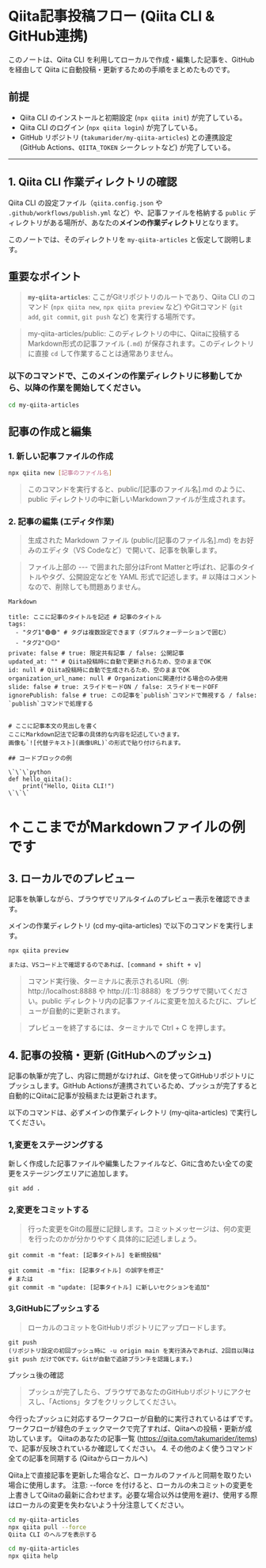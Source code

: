 # Qiita記事投稿フロー (Qiita CLI & GitHub連携)
このノートは、Qiita CLI を利用してローカルで作成・編集した記事を、GitHub を経由して Qiita に自動投稿・更新するための手順をまとめたものです。

## 前提
* Qiita CLI のインストールと初期設定 (`npx qiita init`) が完了している。
* Qiita CLI のログイン (`npx qiita login`) が完了している。
* GitHub リポジトリ (`takumarider/my-qiita-articles`) との連携設定 (GitHub Actions、`QIITA_TOKEN` シークレットなど) が完了している。

---

## 1. Qiita CLI 作業ディレクトリの確認

Qiita CLI の設定ファイル（`qiita.config.json` や `.github/workflows/publish.yml` など）や、記事ファイルを格納する `public` ディレクトリがある場所が、あなたの**メインの作業ディレクトリ**となります。

このノートでは、そのディレクトリを `my-qiita-articles` と仮定して説明します。

## 重要なポイント
>**`my-qiita-articles`**: ここがGitリポジトリのルートであり、Qiita CLI のコマンド (`npx qiita new`, `npx qiita preview` など) やGitコマンド (`git add`, `git commit`, `git push` など) を実行する場所です。

>my-qiita-articles/public: このディレクトリの中に、Qiitaに投稿するMarkdown形式の記事ファイル (`.md`) が保存されます。このディレクトリに直接 `cd` して作業することは通常ありません。

### 以下のコマンドで、このメインの作業ディレクトリに移動してから、以降の作業を開始してください。

```bash
cd my-qiita-articles
```

## 記事の作成と編集
### 1. 新しい記事ファイルの作成

```Bash
npx qiita new [記事のファイル名]
```
>このコマンドを実行すると、public/[記事のファイル名].md のように、public ディレクトリの中に新しいMarkdownファイルが生成されます。

### 2. 記事の編集 (エディタ作業)
>生成された Markdown ファイル (public/[記事のファイル名].md) をお好みのエディタ（VS Codeなど）で開いて、記事を執筆します。

>ファイル上部の --- で囲まれた部分はFront Matterと呼ばれ、記事のタイトルやタグ、公開設定などを YAML 形式で記述します。# 以降はコメントなので、削除しても問題ありません。
```
Markdown

title: ここに記事のタイトルを記述 # 記事のタイトル
tags:
  - "タグ1"🟢🟢" # タグは複数設定できます（ダブルクォーテーションで囲む）
  - "タグ2"🟡🟡"
private: false # true: 限定共有記事 / false: 公開記事
updated_at: "" # Qiita投稿時に自動で更新されるため、空のままでOK
id: null # Qiita投稿時に自動で生成されるため、空のままでOK
organization_url_name: null # Organizationに関連付ける場合のみ使用
slide: false # true: スライドモードON / false: スライドモードOFF
ignorePublish: false # true: この記事を`publish`コマンドで無視する / false: `publish`コマンドで処理する


# ここに記事本文の見出しを書く
ここにMarkdown記法で記事の具体的な内容を記述していきます。
画像も`![代替テキスト](画像URL)`の形式で貼り付けられます。

## コードブロックの例

\`\`\`python
def hello_qiita():
    print("Hello, Qiita CLI!")
\`\`\`
```

# ↑ここまでがMarkdownファイルの例です
## 3. ローカルでのプレビュー
記事を執筆しながら、ブラウザでリアルタイムのプレビュー表示を確認できます。

メインの作業ディレクトリ (cd my-qiita-articles) で以下のコマンドを実行します。

```Bash
npx qiita preview

または、VSコード上で確認するのであれば、[command + shift + v]
```
>コマンド実行後、ターミナルに表示されるURL（例: http://localhost:8888 や http://[::1]:8888）をブラウザで開いてください。public ディレクトリ内の記事ファイルに変更を加えるたびに、プレビューが自動的に更新されます。

>プレビューを終了するには、ターミナルで Ctrl + C を押します。

## 4. 記事の投稿・更新 (GitHubへのプッシュ)
記事の執筆が完了し、内容に問題がなければ、Gitを使ってGitHubリポジトリにプッシュします。GitHub Actionsが連携されているため、プッシュが完了すると自動的にQiitaに記事が投稿または更新されます。

以下のコマンドは、必ずメインの作業ディレクトリ (my-qiita-articles) で実行してください。

### 1,変更をステージングする
新しく作成した記事ファイルや編集したファイルなど、Gitに含めたい全ての変更をステージングエリアに追加します。

```
git add .
```
### 2,変更をコミットする
>行った変更をGitの履歴に記録します。コミットメッセージは、何の変更を行ったのかが分かりやすく具体的に記述しましょう。

```
git commit -m "feat: [記事タイトル] を新規投稿"
```

```
git commit -m "fix: [記事タイトル] の誤字を修正"
# または
git commit -m "update: [記事タイトル] に新しいセクションを追加"
```
### 3,GitHubにプッシュする
>ローカルのコミットをGitHubリポジトリにアップロードします。
```
git push
(リポジトリ設定の初回プッシュ時に -u origin main を実行済みであれば、2回目以降は git push だけでOKです。Gitが自動で追跡ブランチを認識します。)
```
プッシュ後の確認
>プッシュが完了したら、ブラウザであなたのGitHubリポジトリにアクセスし、「Actions」タブをクリックしてください。

今行ったプッシュに対応するワークフローが自動的に実行されているはずです。
ワークフローが緑色のチェックマークで完了すれば、Qiitaへの投稿・更新が成功しています。
Qiitaのあなたの記事一覧 (https://qiita.com/takumarider/items) で、記事が反映されているか確認してください。
4. その他のよく使うコマンド
全ての記事を同期する (Qiitaからローカルへ)

Qiita上で直接記事を更新した場合など、ローカルのファイルと同期を取りたい場合に使用します。
注意: --force を付けると、ローカルの未コミットの変更を上書きしてQiitaの最新に合わせます。必要な場合以外は使用を避け、使用する際はローカルの変更を失わないよう十分注意してください。
```Bash
cd my-qiita-articles
npx qiita pull --force
Qiita CLI のヘルプを表示する
```
```Bash
cd my-qiita-articles
npx qiita help
```